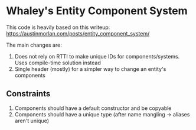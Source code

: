# Whaley's Entity Component System
This code is heavily based on this writeup: https://austinmorlan.com/posts/entity_component_system/

The main changes are:

1. Does not rely on RTTI to make unique IDs for components/systems. Uses compile-time solution instead
2. Single header (mostly) for a simpler way to change an entity's components 

## Constraints

1. Components should have a default constructor and be copyable
2. Components should have a unique type (after name mangling -> aliases aren't unique)

